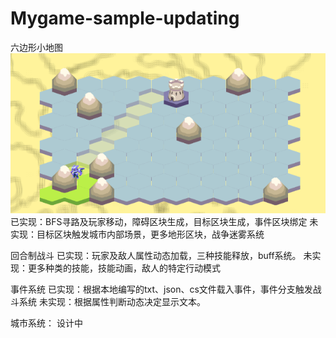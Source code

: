 
# Mygame-sample-updating
六边形小地图
![0](https://github.com/YoruAria/Mygame-sample-updating/blob/master/t1.png)
已实现：BFS寻路及玩家移动，障碍区块生成，目标区块生成，事件区块绑定
未实现：目标区块触发城市内部场景，更多地形区块，战争迷雾系统

回合制战斗
已实现：玩家及敌人属性动态加载，三种技能释放，buff系统。
未实现：更多种类的技能，技能动画，敌人的特定行动模式

事件系统
已实现：根据本地编写的txt、json、cs文件载入事件，事件分支触发战斗系统
未实现：根据属性判断动态决定显示文本。

城市系统：
设计中
